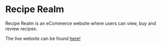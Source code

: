 # Recipe Realm

Recipe Realm is an eCommerce website where users can view, buy and review recipes.

The live website can be found [here!](placeholder)

